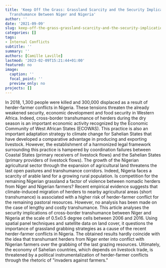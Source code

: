 ```yaml
---
title: 'Keep Off the Grass: Grassland Scarcity and the Security Implications of Cross-Border
  Transhumance Between Niger and Nigeria'
author: ''
date: '2021-09-09'
slug: keep-off-the-grass-grassland-scarcity-and-the-security-implications-of-cross-border-transhumance-between-niger-and-nigeria
categories: []
tags:
- Internal Conflicts
subtitle: ''
summary: ''
authors: [Camille Laville]
lastmod: '2023-02-09T15:21:44+01:00'
featured: no
image:
  caption: ''
  focal_point: ''
  preview_only: no
projects: []
---
```

In 2018, 1,300 people were killed and 300,000 displaced as a result of herder-farmer conflicts in Nigeria. These tensions threaten the already weakened security, economic development and food security in Western Africa. Indeed, cross-border transhumance of herders during the dry season is an important economic activity recognized by the Economic Community of West African States (ECOWAS). This practice is also an important adaptation strategy to climate change for Sahelian States that have developed a comparative advantage in producing and exporting livestock. However, the establishment of a harmonized legal framework surrounding this practice is hampered by coordination failures between Coastal States (primary receivers of livestock flows) and the Sahelian States (primary providers of livestock flows). The growth of the Nigerian agricultural sector through the expansion of agricultural land threatens the last open pastures and transhumance corridors. Indeed, Nigeria faces a scarcity of arable land for a growing rural population. Is competition for the remaining Nigerian grassland a factor of violence between nomadic herders from Niger and Nigerian farmers? Recent empirical evidence suggests that climate-induced migration of herders to nearby agricultural areas (short transhumance) is associated with a higher risk of herder-farmer conflict for the remaining pastoral resources. However, no analysis has been made on the case of lengthy and costly transhumance. This article analyses the security implications of cross-border transhumance between Niger and Nigeria at the scale of 0.5x0.5 degree cells between 2006 and 2016. Using spatial panel techniques and satellite data on land cover, it questions the importance of grassland grabbing strategies as a cause of the recent herder-farmer conflicts in Nigeria. The obtained results hardly coincide with the idea that transhumant herders from Niger enter into conflict with Nigerian farmers over the grabbing of the last grazing resources. Ultimately, the economy of Sahelian countries, which depends on livestock trade, is threatened by a political instrumentalization of herder-farmer conflicts through the rhetoric of "invaders against farmers." 